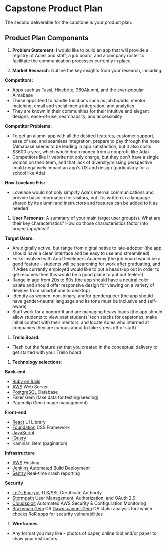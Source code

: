 # Capstone Product Plan
The second deliverable for the capstone is your product plan.

## Product Plan Components
1. __Problem Statement__: I would like to build an app that will provide a registry of Adies and staff, a job board, and a company roster to facilitate the communication processes currently in place. 

1. __Market Research__: Outline the key insights from your research, including:  

  **Competitors:**  
  - Apps such as Tassl, Hivebrite, 360Alumni, and the ever-popular Almabase
  - These apps tend to handle functions such as job boards, mentor matching, email and social media integration, and analytics
  - They are known in their communities for their intuitive and elegant designs, ease-of-use, searchability, and accessibility  
  
  **Competitor Problems:**  
  - To get an alumni app with all the desired features, customer support, ease of use, and seamless integration, prepare to pay through the nose (Almabase seems to be leading in app satisfaction, but it also costs $3600 a year, which would drain money from a nonprofit like Ada)
  - Competitors like Hivebrite not only charge, but they don't have a single woman on their team, and that lack of diversity/missing perspective could negatively impact an app's UX and design (particularly for a school like Ada)  
  
  **How Lovelace Fits:**  
  - Lovelace would not only simplify Ada's internal communications and provide basic information for visitors, but it is written in a language shared by its alumni and instructors and features can be added to it as needed
  
1. __User Personas__: A summary of your main target user group(s). What are their key characteristics? How do those characteristics factor into project/app/idea?  

  **Target Users:**
  - Are digitally active, but range from digital native to late-adopter (the app should have a clean interface and be easy to use and streamlined)
  - Folks involved with Ada Developers Academy (the job board would be a good feature - students will be searching for work after graduating, and if Adies currently employed would like to put a heads-up out in order to get resumes then this would be a good place to put out feelers)
  - Range in age from 20s to 60s (the app should have a neutral color palate and should offer responsive design for viewing on a variety of devices from smartphone to desktop)
  - Identify as women, non-binary, and/or genderqueer (the app should have gender-neutral language and its tone must be inclusive and self-aware)
  - Staff work for a nonprofit and are managing heavy loads (the app should allow students to view past students' tech stacks for capstones, make initial contact with their mentors, and locate Adies who interned at companies they are curious about to take stress off of staff)  
  
1. __Trello Board__:
  - Flesh out the feature set that you created in the conceptual delivery to get started with your Trello board  
  
1. __Technology selections__:  

**Back-end**
  + [Ruby on Rails](http://rubyonrails.org/)
  + [AWS](https://aws.amazon.com/) Web Server
  + [PostgreSQL](https://www.postgresql.org/) Database
  + Faker Gem (fake data for testing/seeding)
  + Paperclip Gem (image management)  

**Front-end**
  + [React](https://facebook.github.io/react/) UI Library
  + [Foundation](https://foundation.zurb.com/) CSS Framework
  + [JavaScript](https://www.javascript.com/)
  + [jQuery](https://jquery.com/)
  + Kaminari Gem (pagination)  

**Infrastructure**
  + [AWS](https://aws.amazon.com/websites/) Hosting
  + [Jenkins](https://jenkins.io/) Automated Build Deployment
  + [Sentry](https://sentry.io/welcome/) Real-time crash reporting  

**Security**
  + [Let's Encrypt](https://letsencrypt.org/) TLS/SSL Certificate Authority
  + [Stormpath](https://stormpath.com/) User Management, Authorization, and OAuth 2.0
  + [Cloudsploit](https://cloudsploit.com/) Automated AWS Security & Configuration Monitoring
  + [Brakeman Gem](https://github.com/presidentbeef/brakeman) OR [Dawnscanner Gem](https://github.com/thesp0nge/dawnscanner) OS static analysis tool which checks RoR apps for security vulnerabilities
  
1. __Wireframes__:
  - Any format you may like - photos of paper, online tool and/or paper to show your instructors
